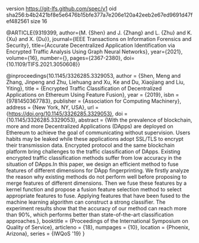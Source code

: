 version https://git-lfs.github.com/spec/v1
oid sha256:b4b2421bf8e5e6476b15bfe377a7e206e120a42eeb2e67ed9691d47fef482561
size 16


@ARTICLE{9319399,
  author={M. {Shen} and J. {Zhang} and L. {Zhu} and K. {Xu} and X. {Du}},
  journal={IEEE Transactions on Information Forensics and Security}, 
  title={Accurate Decentralized Application Identification via Encrypted Traffic Analysis Using Graph Neural Networks}, 
  year={2021},
  volume={16},
  number={},
  pages={2367-2380},
  doi={10.1109/TIFS.2021.3050608}}
  
@inproceedings{10.1145/3326285.3329053,
author = {Shen, Meng and Zhang, Jinpeng and Zhu, Liehuang and Xu, Ke and Du, Xiaojiang and Liu, Yiting},
title = {Encrypted Traffic Classification of Decentralized Applications on Ethereum Using Feature Fusion},
year = {2019},
isbn = {9781450367783},
publisher = {Association for Computing Machinery},
address = {New York, NY, USA},
url = {https://doi.org/10.1145/3326285.3329053},
doi = {10.1145/3326285.3329053},
abstract = {With the prevalence of blockchain, more and more Decentralized Applications (DApps) are deployed on Ethereum to achieve the goal of communicating without supervision. Users habits may be leaked while these applications adopt SSL/TLS to encrypt their transmission data. Encrypted protocol and the same blockchain platform bring challenges to the traffic classification of DApps. Existing encrypted traffic classification methods suffer from low accuracy in the situation of DApps.In this paper, we design an efficient method to fuse features of different dimensions for DApp fingerprinting. We firstly analyze the reason why existing methods do not perform well before proposing to merge features of different dimensions. Then we fuse these features by a kernel function and propose a fusion feature selection method to select appropriate features to fuse. Applying features that have been fused to the machine learning algorithm can construct a strong classifier. The experiment results show that the accuracy of our method can reach more than 90%, which performs better than state-of-the-art classification approaches.},
booktitle = {Proceedings of the International Symposium on Quality of Service},
articleno = {18},
numpages = {10},
location = {Phoenix, Arizona},
series = {IWQoS '19}
}
